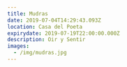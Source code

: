 ```yaml
---
title: Mudras
date: 2019-07-04T14:29:43.093Z
location: Casa del Poeta
expirydate: 2019-07-19T22:00:00.000Z
description: Oir y Sentir
images:
  - /img/mudras.jpg
---
```


